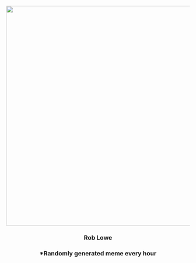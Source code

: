 <p align="center">
        <img src="https://i.redd.it/6k1ury9n0ko91.jpg" width="600" height="600">
        </p>
        <h3 align="center">Rob Lowe</h3>
        <h3 align="center">*Randomly generated meme every hour</h3>
    